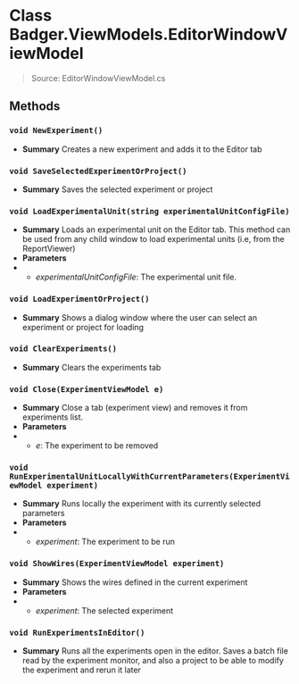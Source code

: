 # Class Badger.ViewModels.EditorWindowViewModel
> Source: EditorWindowViewModel.cs
## Methods
### ``void NewExperiment()``
* **Summary**
  Creates a new experiment and adds it to the Editor tab
### ``void SaveSelectedExperimentOrProject()``
* **Summary**
  Saves the selected experiment or project
### ``void LoadExperimentalUnit(string experimentalUnitConfigFile)``
* **Summary**
  Loads an experimental unit on the Editor tab. This method can be used from any child window to load experimental units (i.e, from the ReportViewer)
* **Parameters**
* * _experimentalUnitConfigFile_: The experimental unit file.
### ``void LoadExperimentOrProject()``
* **Summary**
  Shows a dialog window where the user can select an experiment or project for loading
### ``void ClearExperiments()``
* **Summary**
  Clears the experiments tab
### ``void Close(ExperimentViewModel e)``
* **Summary**
  Close a tab (experiment view) and removes it from experiments list.
* **Parameters**
* * _e_: The experiment to be removed
### ``void RunExperimentalUnitLocallyWithCurrentParameters(ExperimentViewModel experiment)``
* **Summary**
  Runs locally the experiment with its currently selected parameters
* **Parameters**
* * _experiment_: The experiment to be run
### ``void ShowWires(ExperimentViewModel experiment)``
* **Summary**
  Shows the wires defined in the current experiment
* **Parameters**
* * _experiment_: The selected experiment
### ``void RunExperimentsInEditor()``
* **Summary**
  Runs all the experiments open in the editor. Saves a batch file read by the experiment monitor, and also a project to be able to modify the experiment and rerun it later
